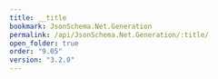 ```yaml
---
title: __title
bookmark: JsonSchema.Net.Generation
permalink: /api/JsonSchema.Net.Generation/:title/
open_folder: true
order: "9.05"
version: "3.2.0"
---
```

